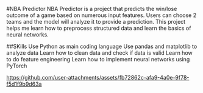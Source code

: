 #NBA Predictor
NBA Predictor is a project that predicts the win/lose outcome of a game based on numerous input features. 
Users can choose 2 teams and the model will analyze it to provide a prediction.
This project helps me learn how to preprocess structured data and learn the basics of neural networks.

##SKills
Use Python as main coding language
Use pandas and matplotlib to analyze data
Learn how to clean data and check if data is valid
Learn how to do feature engineering
Learn how to implement neural networks using PyTorch

https://github.com/user-attachments/assets/fb72862c-afa9-4a0e-9f78-f5d1f9b9d63a

